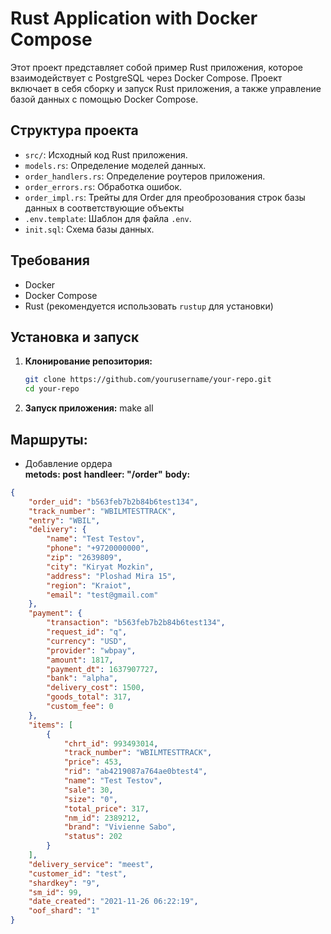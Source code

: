 # Rust Application with Docker Compose

Этот проект представляет собой пример Rust приложения, которое взаимодействует с PostgreSQL через Docker Compose. Проект включает в себя сборку и запуск Rust приложения, а также управление базой данных с помощью Docker Compose.

## Структура проекта

- `src/`: Исходный код Rust приложения.
- `models.rs`: Определение моделей данных.
- `order_handlers.rs`: Определение роутеров приложения.
- `order_errors.rs`: Обработка ошибок.
- `order_impl.rs`: Трейты для Order для преоброзования строк базы данных в соответствующие объекты
- `.env.template`: Шаблон для файла `.env`.
- `init.sql`: Схема базы данных.

## Требования

- Docker
- Docker Compose
- Rust (рекомендуется использовать `rustup` для установки)

## Установка и запуск

1. **Клонирование репозитория:**

   ```bash
   git clone https://github.com/yourusername/your-repo.git
   cd your-repo

2. **Запуск приложения:**
    make all
## Маршруты:
- Добавление ордера  
**metods: post**
**handleer: "/order"**
**body:**
```json
{
    "order_uid": "b563feb7b2b84b6test134",
    "track_number": "WBILMTESTTRACK",
    "entry": "WBIL",
    "delivery": {
        "name": "Test Testov",
        "phone": "+9720000000",
        "zip": "2639809",
        "city": "Kiryat Mozkin",
        "address": "Ploshad Mira 15",
        "region": "Kraiot",
        "email": "test@gmail.com"
    },
    "payment": {
        "transaction": "b563feb7b2b84b6test134",
        "request_id": "q",
        "currency": "USD",
        "provider": "wbpay",
        "amount": 1817,
        "payment_dt": 1637907727,
        "bank": "alpha",
        "delivery_cost": 1500,
        "goods_total": 317,
        "custom_fee": 0
    },
    "items": [
        {
            "chrt_id": 993493014,
            "track_number": "WBILMTESTTRACK",
            "price": 453,
            "rid": "ab4219087a764ae0btest4",
            "name": "Test Testov",
            "sale": 30,
            "size": "0",
            "total_price": 317,
            "nm_id": 2389212,
            "brand": "Vivienne Sabo",
            "status": 202
        }
    ],
    "delivery_service": "meest",
    "customer_id": "test",
    "shardkey": "9",
    "sm_id": 99,
    "date_created": "2021-11-26 06:22:19",
    "oof_shard": "1"
}
```